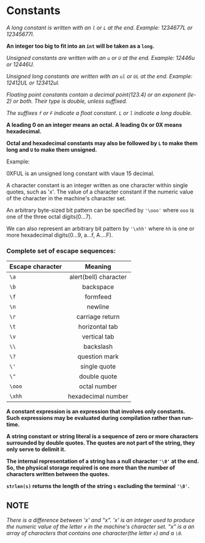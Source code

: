# Constants

_A long constant is written with an `l` or `L` at the end. Example: 1234677L or 12345677l._

**An integer too big to fit into an `int` will be taken as a `long`.**

_Unsigned constants are written with an `u` or `U` at the end. Example:  12446u or 12446U._

_Unsigned long constants are written with an `ul` or `UL` at the end. Example:  12412UL or 123412ul._

_Floating point constants contain a decimal point(123.4) or an exponent (le-2) or both. Their type is double, unless suffixed._


_The suffixes `f` or `F` indicate a float constant. `L` or `l` indicate a long double._


**A leading 0 on an integer means an octal. A leading 0x or 0X means hexadecimal.**

**Octal and hexadecimal constants may also be followed by `L` to make them long and `U` to make them unsigned.**

Example:

0XFUL is an unsigned long constant with vlaue 15 decimal.


A character constant is an integer written as one character within single quotes, such as 'x'. The value of a character constant if the numeric value of the character in the machine's character set.

An arbitrary byte-sized bit pattern can be specified by `'\ooo'` where `ooo` is one of the three octal digits(0...7).

We can also represent an arbitrary bit pattern by `'\xhh'` where `hh` is one or more hexadecimal digits(0...9, a...f, A....F).


### Complete set of escape sequences:

|Escape character|Meaning|
|:---------------|:-----:|
|`\a`|alert(bell) character|
|`\b`|backspace|
|`\f`|formfeed|
|`\n`|newline|
|`\r`|carriage return|
|`\t`|horizontal tab|
|`\v`|vertical tab|
|`\\`|backslash|
|`\?`|question mark|
|`\'`|single quote|
|`\"`|double quote|
|`\ooo`|octal number|
|`\xhh`|hexadecimal number|


**A constant expression is an expression that involves only constants. Such expressions may be evaluated during compilation rather than run-time.**

**A string constant or string literal is a sequence of zero or more characters surrounded by double quotes. The quotes are not part of the string, they only serve to delimit it.**

**The internal representation of a string has a null character `'\0'` at the end.**
**So, the physical storage required is one more than the number of characters written between the quotes.**

**`strlen(s)` returns the length of the string `s` excluding the terminal `'\0'`.**


## NOTE

_There is a difference between 'x' and "x". 'x' is an integer used to produce the numeric value of the letter `x` in the machine's character set. "x" is a an array of characters that contains one character(the letter `x`) and a `\0`._
